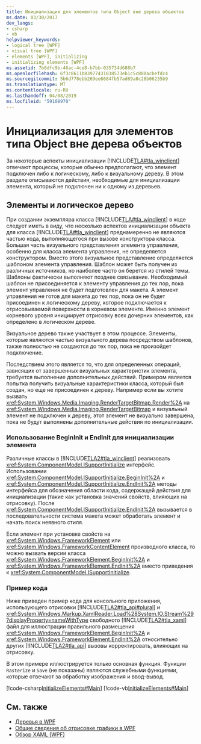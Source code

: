 ```yaml
---
title: Инициализация для элементов типа Object вне дерева объектов
ms.date: 03/30/2017
dev_langs:
- csharp
- vb
helpviewer_keywords:
- logical tree [WPF]
- visual tree [WPF]
- elements [WPF], initializing
- initializing elements [WPF]
ms.assetid: 7b8dfc9b-46ac-4ce8-b7bb-035734d688b7
ms.openlocfilehash: 6f3c8611b83977431038573eb1c5c880acbefdc4
ms.sourcegitcommit: 5b6d778ebb269ee6684fb57ad69a8c28b06235b9
ms.translationtype: MT
ms.contentlocale: ru-RU
ms.lasthandoff: 04/08/2019
ms.locfileid: "59108970"
---
```

# <a name="initialization-for-object-elements-not-in-an-object-tree"></a>Инициализация для элементов типа Object вне дерева объектов
За некоторые аспекты инициализации [!INCLUDE[TLA#tla_winclient](../../../../includes/tlasharptla-winclient-md.md)] отвечают процессы, которые обычно предполагают, что элемент подключен либо к логическому, либо к визуальному дереву. В этом разделе описываются действия, необходимые для инициализации элемента, который не подключен ни к одному из деревьев.  

## <a name="elements-and-the-logical-tree"></a>Элементы и логическое дерево  
 При создании экземпляра класса [!INCLUDE[TLA#tla_winclient](../../../../includes/tlasharptla-winclient-md.md)] в коде следует иметь в виду, что несколько аспектов инициализации объекта для класса [!INCLUDE[TLA#tla_winclient](../../../../includes/tlasharptla-winclient-md.md)] преднамеренно не являются частью кода, выполняющегося при вызове конструктора класса. Большая часть визуального представления элемента управления, особенно для класса элемента управления, не определяется конструктором. Вместо этого визуальное представление определяется шаблоном элемента управления. Шаблон может быть получен из различных источников, но наиболее часто он берется из стилей темы. Шаблоны фактически выполняют позднее связывание. Необходимый шаблон не присоединяется к элементу управления до тех пор, пока элемент управления не будет подготовлен для макета. А элемент управления не готов для макета до тех пор, пока он не будет присоединен к логическому дереву, которое подключается к отрисовываемой поверхности в корневом элементе. Именно элемент корневого уровня инициирует отрисовку всех дочерних элементов, как определено в логическом дереве.  
  
 Визуальное дерево также участвует в этом процессе. Элементы, которые являются частью визуального дерева посредством шаблонов, также полностью не создаются до тех пор, пока не произойдет подключение.  
  
 Последствием этого является то, что для определенных операций, зависящих от завершенных визуальных характеристик элемента, требуется выполнение дополнительных действий. Примером является попытка получить визуальные характеристики класса, который был создан, но еще не присоединен к дереву. Например если вы хотите вызвать <xref:System.Windows.Media.Imaging.RenderTargetBitmap.Render%2A> на <xref:System.Windows.Media.Imaging.RenderTargetBitmap> и визуальный элемент не подключен к дереву, этот элемент не визуально завершена, пока не будут выполнены дополнительные действия по инициализации.  
  
### <a name="using-begininit-and-endinit-to-initialize-the-element"></a>Использование BeginInit и EndInit для инициализации элемента  
 Различные классы в [!INCLUDE[TLA2#tla_winclient](../../../../includes/tla2sharptla-winclient-md.md)] реализовать <xref:System.ComponentModel.ISupportInitialize> интерфейс. Использовании <xref:System.ComponentModel.ISupportInitialize.BeginInit%2A> и <xref:System.ComponentModel.ISupportInitialize.EndInit%2A> методы интерфейса для обозначения области кода, содержащей действия для инициализации (такие как установка значений свойств, влияющих на отрисовку). После <xref:System.ComponentModel.ISupportInitialize.EndInit%2A> вызывается в последовательности система макета может обработать элемент и начать поиск неявного стиля.  
  
 Если элемент при установке свойств на <xref:System.Windows.FrameworkElement> или <xref:System.Windows.FrameworkContentElement> производного класса, то можно вызвать версии класса <xref:System.Windows.FrameworkElement.BeginInit%2A> и <xref:System.Windows.FrameworkElement.EndInit%2A> вместо приведения к <xref:System.ComponentModel.ISupportInitialize>.  
  
### <a name="sample-code"></a>Пример кода  
 Ниже приведен пример кода для консольного приложения, использующего отрисовки [!INCLUDE[TLA2#tla_api#plural](../../../../includes/tla2sharptla-apisharpplural-md.md)] и <xref:System.Windows.Markup.XamlReader.Load%28System.IO.Stream%29?displayProperty=nameWithType> свободного [!INCLUDE[TLA2#tla_xaml](../../../../includes/tla2sharptla-xaml-md.md)] файл для иллюстрации правильного размещения <xref:System.Windows.FrameworkElement.BeginInit%2A> и <xref:System.Windows.FrameworkElement.EndInit%2A> относительно других [!INCLUDE[TLA2#tla_api](../../../../includes/tla2sharptla-api-md.md)] вызовы корректировать, влияющих на отрисовку.  
  
 В этом примере иллюстрируется только основная функция. Функции `Rasterize` и `Save` (не показаны) являются служебными функциями, которые отвечают за обработку изображения и ввод-вывод.  
  
 [!code-csharp[InitializeElements#Main](~/samples/snippets/csharp/VS_Snippets_Wpf/InitializeElements/CSharp/initializeelements.cs#main)]
 [!code-vb[InitializeElements#Main](~/samples/snippets/visualbasic/VS_Snippets_Wpf/InitializeElements/VisualBasic/initializeelements.vb#main)]  
  
## <a name="see-also"></a>См. также

- [Деревья в WPF](trees-in-wpf.md)
- [Общие сведения об отрисовке графики в WPF](../graphics-multimedia/wpf-graphics-rendering-overview.md)
- [Обзор XAML (WPF)](xaml-overview-wpf.md)

